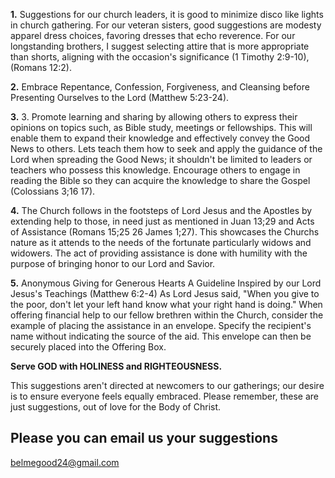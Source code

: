 **1.** Suggestions for our church leaders, it is good to minimize disco like lights in church gathering. For our veteran sisters, good suggestions are modesty apparel dress choices, favoring dresses that echo reverence. For our longstanding brothers, I suggest selecting attire that is more appropriate than shorts, aligning with the occasion's significance (1 Timothy 2:9-10), (Romans 12:2).

**2.** 
Embrace Repentance, Confession, Forgiveness, and Cleansing before Presenting Ourselves to the Lord (Matthew 5:23-24).

**3.**
3. Promote learning and sharing by allowing others to express their opinions on topics such, as Bible study, meetings or fellowships. This will enable them to expand their knowledge and effectively convey the Good News to others. Lets teach them how to seek and apply the guidance of the Lord when spreading the Good News; it shouldn't be limited to leaders or teachers who possess this knowledge. Encourage others to engage in reading the Bible so they can acquire the knowledge to share the Gospel (Colossians 3;16 17).

**4.**
The Church follows in the footsteps of Lord Jesus and the Apostles by extending help to those, in need just as mentioned in Juan 13;29 and Acts of Assistance (Romans 15;25 26 James 1;27). This showcases the Churchs nature as it attends to the needs of the fortunate particularly widows and widowers. The act of providing assistance is done with humility with the purpose of bringing honor to our Lord and Savior.

**5.**
Anonymous Giving for Generous Hearts
A Guideline Inspired by our Lord Jesus's Teachings (Matthew 6:2-4)
As Lord Jesus said, "When you give to the poor, don't let your left hand know what your right hand is doing." When offering financial help to our fellow brethren within the Church, consider the example of placing the assistance in an envelope. Specify the recipient's name without indicating the source of the aid. This envelope can then be securely placed into the Offering Box.

**Serve GOD with HOLINESS and RIGHTEOUSNESS.**

This suggestions aren't directed at newcomers to our gatherings; our desire is to ensure everyone feels equally embraced.
Please remember, these are just suggestions, out of love for the Body of Christ.

## Please you can email us your suggestions
[belmegood24@gmail.com](belmegood24@gmail.com)

